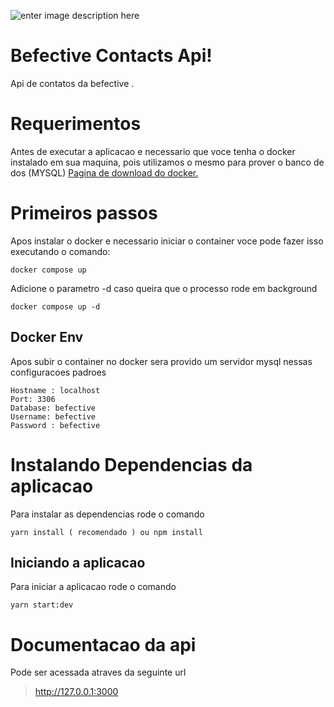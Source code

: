 ![enter image description here](https://scontent.fplu8-1.fna.fbcdn.net/v/t1.18169-9/10306232_578591528948553_5843355773361946303_n.png?_nc_cat=109&ccb=1-5&_nc_sid=09cbfe&_nc_eui2=AeEock17EPNgwzy-EKbWShuLFqDCxxlaPxcWoMLHGVo_F-4Z4gvl0IH19Psga-keg9NpShF6Orn_OHg5_eRPc5jI&_nc_ohc=1945BCRc8V0AX9G9q9D&_nc_ht=scontent.fplu8-1.fna&oh=00_AT9I730XfkHfBDKywcESjX8RCvwCIfuWTcMIij4GFTRNfg&oe=62602755)

# Befective Contacts Api!

Api de contatos da befective .


# Requerimentos

Antes de executar a aplicacao e necessario que voce tenha o docker instalado
em sua maquina, pois utilizamos o mesmo para prover o banco de dos (MYSQL)
[Pagina de download do docker.](https://docs.docker.com/desktop/)

# Primeiros passos

Apos instalar o docker e necessario iniciar o container voce pode fazer isso executando o comando:

    docker compose up 
Adicione o parametro -d caso queira que o processo rode em background

    docker compose up -d

## Docker Env
Apos subir o container no docker sera provido um servidor mysql nessas configuracoes padroes 

    Hostname : localhost
    Port: 3306
    Database: befective
    Username: befective
    Password : befective



# Instalando Dependencias da aplicacao

Para instalar as dependencias rode o comando

    yarn install ( recomendado ) ou npm install

## Iniciando a aplicacao 

Para iniciar a aplicacao rode o comando

    yarn start:dev



# Documentacao da api
Pode ser acessada atraves da seguinte  url 

> http://127.0.0.1:3000
